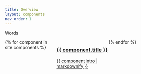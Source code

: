 ```yaml
---
title: Overview
layout: components
nav_order: 1
---
```


Words
<div>
 <div style="display: grid; grid-template-columns: repeat(3, 1fr)">
  {% for component in site.components %}
  <div>
    <a href="{{site.baseurl}}{{ component.url }}">
      <h3>{{ component.title }}</h3>
      <p>{{ component.intro | markdownify }}</p>
    </a>
  </div>
  {% endfor %}  
 </div>
</div>
